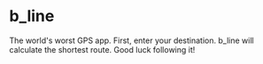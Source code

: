 b_line
======

The world's worst GPS app. First, enter your destination. b_line will calculate the shortest route. Good luck following it!
